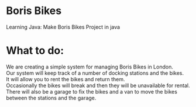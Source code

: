 Boris Bikes
============

Learning Java: Make Boris Bikes Project in java

What to do:
============

We are creating a simple system for managing Boris Bikes in London.<br/>
Our system will keep track of a number of docking stations and the bikes.<br/>
It will allow you to rent the bikes and return them.<br/>
Occasionally the bikes will break and then they will be unavailable for rental.<br/>
There will also be a garage to fix the bikes and a van to move the bikes between the stations and the garage.<br/>

